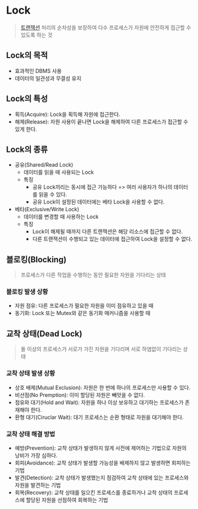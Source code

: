 # Lock
> [트랜잭션](트랜잭션.md) 처리의 순차성을 보장하여 다수 프로세스가 자원에 안전하게 접근할 수 있도록 하는 것


## Lock의 목적
- 효과적인 DBMS 사용
- 데이터의 일관성과 무결성 유지

## Lock의 특성
- 획득(Acquire): Lock을 획득해 자원에 접근한다.
- 해제(Release): 자원 사용이 끝나면 Lock을 해제하여 다른 프로세스가 접근할 수 있게 한다.

## Lock의 종류
- 공유(Shared/Read Lock)
  - 데이터를 읽을 때 사용되는 Lock
  - 특징
    - 공유 Lock끼리는 동시에 접근 가능하다 => 여러 사용자가 하나의 데이터를 읽을 수 있다.
    - 공유 Lock이 설정된 데이터에는 베타 Lock을 사용할 수 없다.
- 베타(Exclusive/Write Lock)
  - 데이터를 변경할 때 사용하는 Lock
  - 특징
    - Lock이 해제될 때까지 다른 트랜잭션은 해당 리소스에 접근할 수 없다.
    - 다른 트랜잭션이 수행되고 있는 데이터에 접근하여 Lock을 설정할 수 없다.

## 블로킹(Blocking)
> 프로세스가 다른 작업을 수행하는 동안 필요한 자원을 기다리는 상태

### 블로킹 발생 상황
- 자원 점유: 다른 프로세스가 필요한 자원을 이미 점유하고 있을 때
- 동기화: Lock 또는 Mutex와 같은 동기화 매커니즘을 사용할 때

## 교착 상태(Dead Lock)
> 둘 이상의 프로세스가 서로가 가진 자원을 기다리며 서로 하염없이 기다리는 상태

### 교착 상태 발생 상황
- 상호 배제(Mutual Exclusion): 자원은 한 번에 하나의 프로세스만 사용할 수 있다.
- 비선점(No Premption): 이미 할당된 자원은 빼앗을 수 없다.
- 점유와 대기(Hold and Wait): 자원을 하나 이상 보유하고 대기하는 프로세스가 존재해야 한다.
- 환형 대기(Ciruclar Wait): 대기 프로세스는 순환 형태로 자원을 대기해야 한다.

### 교착 상태 해결 방법
- 예방(Prevention): 교착 상태가 발생하지 않게 사전에 제어하는 기법으로 자원의 낭비가 가장 심하다.
- 회피(Avoidance): 교착 상태가 발생할 가능성을 배제하지 않고 발생하면 회피하는 기법
- 발견(Detection): 교착 상태가 발생했는지 점검하여 교착 상태에 있는 프로세스와 자원을 발견하는 기법
- 회복(Recovery): 교착 상태를 일으킨 프로세스를 종료하거나 교착 상태의 프로세스에 할당된 자원을 선점하여 회복하는 기법